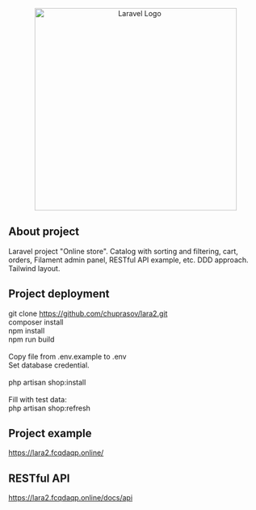 <p align="center"><a href="https://laravel.com" target="_blank"><img src="https://raw.githubusercontent.com/laravel/art/master/logo-lockup/5%20SVG/2%20CMYK/1%20Full%20Color/laravel-logolockup-cmyk-red.svg" width="400" alt="Laravel Logo"></a></p>

## About project

Laravel project "Online store". Catalog with sorting and filtering, cart, orders, Filament admin panel, RESTful API example, etc. 
DDD approach.
Tailwind layout.

## Project deployment

git clone https://github.com/chuprasov/lara2.git <br>
composer install <br>
npm install <br>
npm run build <br>
<br>
Copy file from .env.example to .env <br>
Set database credential. <br>
<br>
php artisan shop:install <br>
<br>
Fill with test data: <br>
php artisan shop:refresh <br>

## Project example
https://lara2.fcqdaqp.online/

## RESTful API
https://lara2.fcqdaqp.online/docs/api

